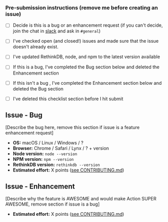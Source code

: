 ### Pre-submission instructions (remove me before creating an issue)

- [ ] Decide is this is a bug or an enhancement request (if you can't decide, join the chat in [slack](http://slackin.parabol.co/) and ask in `#general`)
- [ ] I've checked open (and closed!) issues and made sure that the issue doesn't already exist.
- [ ] I've updated RethinkDB, node, and npm to the latest version available
- [ ] If this is a bug, I've completed the Bug section below and deleted the Enhancement section
- [ ] If this isn't a bug , I've completed the Enhancement section below and deleted the Bug section
- [ ] I've deleted this checklist section before I hit submit


## Issue - Bug

[Describe the bug here, remove this section if issue is a feature enhancement request]

- **OS:** macOS / Linux / Windows / ?
- **Browser:** Chrome / Safari / Lynx / ? + version
- **Node version:** `node --version`
- **NPM version:** `npm --version`
- **RethinkDB version:** `rethinkdb --version`
- **Estimated effort:** X points ([see CONTRIBUTING.md](https://github.com/ParabolInc/action/blob/master/CONTRIBUTING.md#points-and-sizes))


## Issue - Enhancement

[Describe why the feature is AWESOME and would make Action SUPER AWESOME, remove section if issue is a bug]

- **Estimated effort:** X points ([see CONTRIBUTING.md](https://github.com/ParabolInc/action/blob/master/CONTRIBUTING.md#points-and-sizes))
